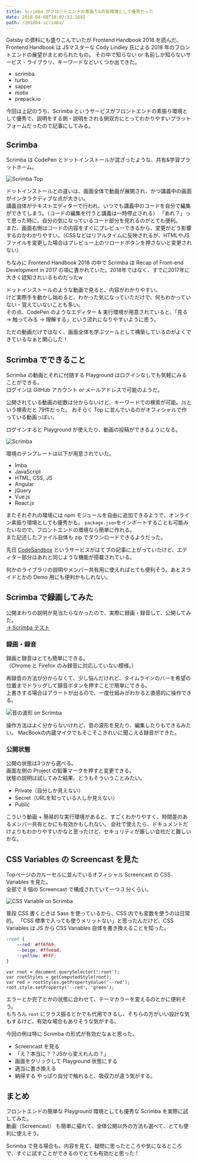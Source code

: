 ```yaml
---
title: Scrimba がフロントエンドの素振り&共有環境として優秀だった
date: 2018-04-08T10:02:32.169Z
path: /201804-scrimba/
---
```


Gatsby の資料にも盛りこんでいたが Frontend Handbook 2018 を読んだ。  
Frontend Handbook は JSマスターな Cody Lindley 氏による 2018 年のフロントエンドの展望がまとめられたもの。
その中で知らない or 名前しか知らないサービス・ライブラリ、キーワードなどいくつか出てきた。

- scrimba
- turbo 
- sapper
- mobx
- prepack.io

今回は上記のうち、Scrimba というサービスがフロントエンドの素振り環境として優秀で、説明をする側・説明をされる側双方にとってわかりやすいプラットフォームだったので記事にしてみる。


## Scrimba
Scrimba は CodePen とドットインストールが混ざったような、共有&学習プラットホーム。  

![Scrimba Top](./scrimba-top.jpg)

ドットインストールとの違いは、画面全体で動画が展開され、かつ講義中の画面がインタラクティブな点が大きい。  
講義自体がテキストエディターで行われ、いつでも講義中のコードを自分で編集ができてしまう。（コードの編集を行うと講義は一時停止される）
「あれ？」って思った時に、自分の気になっているコード部分を見れるのがとても便利。  
また、画面右側はコードの内容をすぐにプレビューできるから、変更がどう影響するのかわかりやすい。（CSSなどはリアルタイムに反映されるが、HTMLやJSファイルを変更した場合はプレビュー上のリロードボタンを押さないと変更されない）

ちなみに Frontend Handbook 2018 の中で Scrimba は Recap of Front-end Development in 2017 の項に書かれていた。2018年ではなく、すでに2017年に大きく認知されいるものだったw

ドットインストールのような動画で見ると、内容がわかりやすい。  
けど実際手を動かし始めると、わかった気になっていただけで、何もわかっていない・覚えていないことも多い。  
その点、CodePen のようなエディター & 実行環境が用意されていると、「見る → 触ってみる → 理解する」という流れになりやすいように思う。

ただの動画だけではなく、画面全体を学ぶツールとして構築しているのがよくできているなぁと関心した！


## Scrimba でできること
Scrimba の動画とそれに付随する Playground はログインなしでも気軽にみることができる。  
ログインは GitHub アカウント or メールアドレスで可能のようだ。

公開されている動画の総数は分からないけど、キーワードでの検索が可能。`JS`という検索だと 79件だった。
おそらく Top に並んでいるのがオフィシャルで作っている動画っぽい。

ログインすると Playground が使えたり、動画の投稿ができるようになる。  

![Scrimba](./scrimba-new.jpg)

環境のテンプレートは以下が用意されていた。

- Imba
- JavaScript
- HTML, CSS, JS
- Angular
- jQuery
- Vue.js
- React.js

またそれぞれの環境には npm モジュールを自由に追加できるようで、オンライン素振り環境としても優秀かも。
`package.json`をインポートすることも可能みたいなので、フロントエンドの環境なら簡単に作れる。  
また記述したファイル自体も zip でダウンロードできるようだった。

先日 <a href="https://codesandbox.io/" target="_blank">CodeSandbox</a> というサービスがはてブの記事に上がっていたけど、エディター部分はあれと同じような機能が搭載されている。

何かのライブラリの説明やメンバー共有用に使えればとても便利そう。あとスライドとかの Demo 用にも便利かもしれない。


## Scrimba で録画してみた
公開まわりの説明が見当たらなかったので、実際に録画・録音して、公開してみた。    
<a href="https://scrimba.com/c/cPyK9hv" target="_blank">→ Scrimba テスト</a>


### 録画・録音
録画と録音はとても簡単にできる。  
（Chrome と Firefox のみ録音に対応していない模様。）

再録音の方法が分からなくて、少し悩んだけれど、タイムラインのバーを希望の位置までドラッグして録音ボタンを押すことで簡単にできる。  
上書きする場合はアラートが出るので、一度仕組みがわかると直感的に操作できる。

![音の波形 on Scrimba](./scrimba-sound-wave.jpg)

操作方法はよく分からないけれど、音の波形を見たり、編集したりもできるみたい。
MacBookの内蔵マイクでもそこそこきれいに聞こえる録音ができた。


### 公開状態
公開の状態は3つから選べる。  
画面左側の Project の鉛筆マークを押すと変更できる。  
状態の説明は試してみた結果、どうもそういうことみたい。

- Private（自分しか見えない）
- Secret（URLを知っている人しか見えない）
- Public

こういう動画 + 簡易的な実行環境があると、すごくわかりやすく、時間差のあるメンバー共有とかにも有効かもしれない。
会社で使えたら、ドキュメントだけよりもわかりやすいかなと思ったけど、セキュリティが厳しい会社だと難しいかな。



## CSS Variables の Screencast を見た
Topページのカルーセルに並んでいるオフィシャル Screencast の CSS Variables を見た。  
全部で 8 個の Screencast で構成されていて一つ 3 分くらい。

![CSS Variable on Scrimba](./scrimba-css.jpg)

普段 CSS 書くときは Sass を使っているから、CSS 内でも変数を使うのは日常的。
「CSS 標準で入っても使うメリットない」と思ったんだけど、CSS Variables は JS から CSS Variables 自体を書き換えることを知った。  

```CSS
:root {
    --red: #ff6f69;
    --beige: #ffeead;
    --yellow: #FFF;
}
```

```JS
var root = document.querySelector(':root');
var rootStyles = getComputedStyle(root);
var red = rootStyles.getPropertyValue('--red');
root.style.setProperty('--red', 'green');
```

エラーとか完了とかの状態に合わせて、テーマカラーを変えるのとかに便利そう。  
もちろん `root` にクラス振るとかでも代用できるし、そちらの方がいい設計な気もするけど、有効な場合もありそうな気がする。

今回の例は特に Scrimba の形式が有効だなぁと思った。
- Screencast を見る
- 「え？本当に？？JSから変えれんの？」
- 画面をクリックして Playground 状態にする
- 適当に書き換える
- 納得する
やっぱり自分で触れると、吸収力が違う気がする。


## まとめ
フロントエンドの簡単な Playground 環境としても優秀な Scrimba を実際に試してみた。  
動画（Screencast） も簡単に撮れて、全体公開以外の方法も選べて、とても便利に使えそう。

Scrimba で見る場合も、内容を見て、疑問に思ったところや気になるところで、すぐに試すことができるのでとても有効だと思った！
